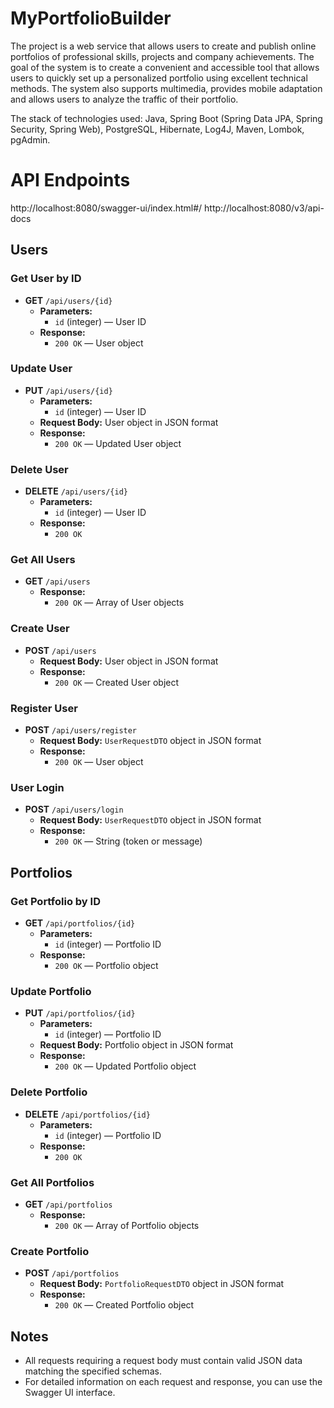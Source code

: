 # MyPortfolioBuilder
The project is a web service that allows users to create and publish online portfolios of professional skills, projects and company achievements. The goal of the system is to create a convenient and accessible tool that allows users to quickly set up a personalized portfolio using excellent technical methods. The system also supports multimedia, provides mobile adaptation and allows users to analyze the traffic of their portfolio.

The stack of technologies used: Java, Spring Boot (Spring Data JPA, Spring Security, Spring Web), PostgreSQL, Hibernate, Log4J, Maven, Lombok, pgAdmin.

# API Endpoints
http://localhost:8080/swagger-ui/index.html#/
http://localhost:8080/v3/api-docs

## Users

### Get User by ID

- **GET** `/api/users/{id}`
  - **Parameters:**
    - `id` (integer) — User ID
  - **Response:**
    - `200 OK` — User object

### Update User

- **PUT** `/api/users/{id}`
  - **Parameters:**
    - `id` (integer) — User ID
  - **Request Body:** User object in JSON format
  - **Response:**
    - `200 OK` — Updated User object

### Delete User

- **DELETE** `/api/users/{id}`
  - **Parameters:**
    - `id` (integer) — User ID
  - **Response:**
    - `200 OK`

### Get All Users

- **GET** `/api/users`
  - **Response:**
    - `200 OK` — Array of User objects

### Create User

- **POST** `/api/users`
  - **Request Body:** User object in JSON format
  - **Response:**
    - `200 OK` — Created User object

### Register User

- **POST** `/api/users/register`
  - **Request Body:** `UserRequestDTO` object in JSON format
  - **Response:**
    - `200 OK` — User object

### User Login

- **POST** `/api/users/login`
  - **Request Body:** `UserRequestDTO` object in JSON format
  - **Response:**
    - `200 OK` — String (token or message)

## Portfolios

### Get Portfolio by ID

- **GET** `/api/portfolios/{id}`
  - **Parameters:**
    - `id` (integer) — Portfolio ID
  - **Response:**
    - `200 OK` — Portfolio object

### Update Portfolio

- **PUT** `/api/portfolios/{id}`
  - **Parameters:**
    - `id` (integer) — Portfolio ID
  - **Request Body:** Portfolio object in JSON format
  - **Response:**
    - `200 OK` — Updated Portfolio object

### Delete Portfolio

- **DELETE** `/api/portfolios/{id}`
  - **Parameters:**
    - `id` (integer) — Portfolio ID
  - **Response:**
    - `200 OK`

### Get All Portfolios

- **GET** `/api/portfolios`
  - **Response:**
    - `200 OK` — Array of Portfolio objects

### Create Portfolio

- **POST** `/api/portfolios`
  - **Request Body:** `PortfolioRequestDTO` object in JSON format
  - **Response:**
    - `200 OK` — Created Portfolio object

## Notes

- All requests requiring a request body must contain valid JSON data matching the specified schemas.
- For detailed information on each request and response, you can use the Swagger UI interface.

